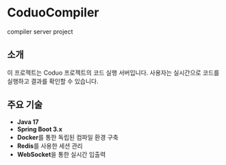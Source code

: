 # CoduoCompiler

compiler server project

## 소개
이 프로젝트는 Coduo 프로젝트의 코드 실행 서버입니다. 사용자는 실시간으로 코드를 실행하고 결과를 확인할 수 있습니다.

## 주요 기술
- **Java 17**
- **Spring Boot 3.x**
- **Docker**를 통한 독립된 컴파일 환경 구축
- **Redis**를 사용한 세션 관리
- **WebSocket**을 통한 실시간 입출력
